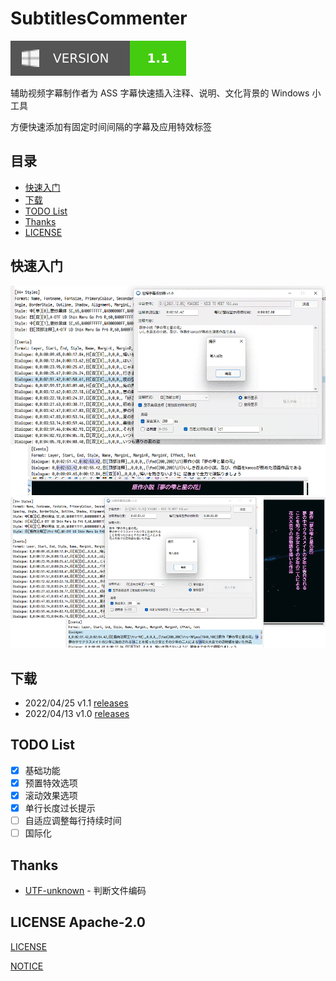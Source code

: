# SubtitlesCommenter

[![Version-Badge](Assets/Badge/version.svg)](https://github.com/hoywu/SubtitlesCommenter/releases)

辅助视频字幕制作者为 ASS 字幕快速插入注释、说明、文化背景的 Windows 小工具

方便快速添加有固定时间间隔的字幕及应用特效标签

## 目录

- [快速入门](#快速入门)
- [下载](#下载)
- [TODO List](#todo-list)
- [Thanks](#thanks)
- [LICENSE](#license-apache-20)

## 快速入门

![Screenshot-1](Assets/Screenshot/p1_v1.0.png)
![Screenshot-2](Assets/Screenshot/p2_v1.0.png)

## 下载

 - 2022/04/25  v1.1  [releases](https://github.com/hoywu/SubtitlesCommenter/releases/tag/v1.1)
 - 2022/04/13  v1.0  [releases](https://github.com/hoywu/SubtitlesCommenter/releases/tag/v1.0)

## TODO List

- [x] 基础功能
- [x] 预置特效选项
- [x] 滚动效果选项
- [x] 单行长度过长提示
- [ ] 自适应调整每行持续时间
- [ ] 国际化

## Thanks

- [UTF-unknown](https://github.com/CharsetDetector/UTF-unknown) - 判断文件编码

## LICENSE Apache-2.0

[LICENSE](LICENSE)

[NOTICE](NOTICE)
